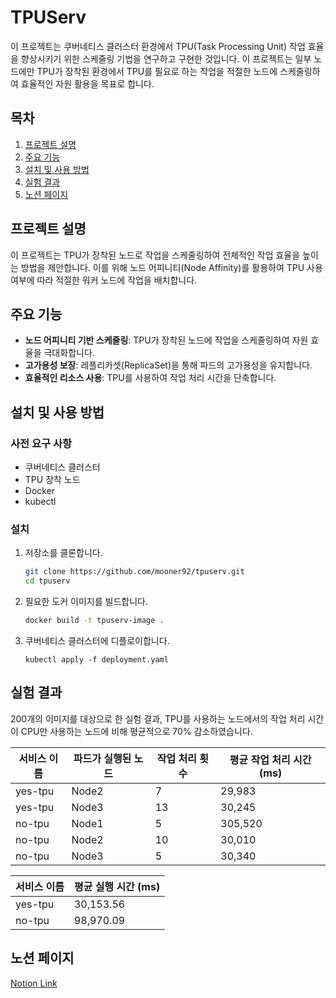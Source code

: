 # TPUServ

이 프로젝트는 쿠버네티스 클러스터 환경에서 TPU(Task Processing Unit) 작업 효율을 향상시키기 위한 스케줄링 기법을 연구하고 구현한 것입니다. 이 프로젝트는 일부 노드에만 TPU가 장착된 환경에서 TPU를 필요로 하는 작업을 적절한 노드에 스케줄링하여 효율적인 자원 활용을 목표로 합니다.

## 목차

1. [프로젝트 설명](#프로젝트-설명)
2. [주요 기능](#주요-기능)
3. [설치 및 사용 방법](#설치-및-사용-방법)
4. [실험 결과](#실험-결과)
5. [노션 페이지](#노션-페이지)

## 프로젝트 설명

이 프로젝트는 TPU가 장착된 노드로 작업을 스케줄링하여 전체적인 작업 효율을 높이는 방법을 제안합니다. 이를 위해 노드 어피니티(Node Affinity)를 활용하여 TPU 사용 여부에 따라 적절한 워커 노드에 작업을 배치합니다.

## 주요 기능

- **노드 어피니티 기반 스케줄링**: TPU가 장착된 노드에 작업을 스케줄링하여 자원 효율을 극대화합니다.
- **고가용성 보장**: 레플리카셋(ReplicaSet)을 통해 파드의 고가용성을 유지합니다.
- **효율적인 리소스 사용**: TPU를 사용하여 작업 처리 시간을 단축합니다.

## 설치 및 사용 방법

### 사전 요구 사항

- 쿠버네티스 클러스터
- TPU 장착 노드
- Docker
- kubectl

### 설치

1. 저장소를 클론합니다.
   ```bash
   git clone https://github.com/mooner92/tpuserv.git
   cd tpuserv
   ```
2. 필요한 도커 이미지를 빌드합니다.
    ```bash
    docker build -t tpuserv-image .
    ```
3. 쿠버네티스 클러스터에 디플로이합니다.
    ```
    kubectl apply -f deployment.yaml
    ```

## 실험 결과

200개의 이미지를 대상으로 한 실험 결과, TPU를 사용하는 노드에서의 작업 처리 시간이 CPU만 사용하는 노드에 비해 평균적으로 70% 감소하였습니다.

| 서비스 이름 | 파드가 실행된 노드 | 작업 처리 횟수 | 평균 작업 처리 시간 (ms) |
|-------------|---------------------|----------------|-------------------------|
| yes-tpu     | Node2               | 7              | 29,983                  |
| yes-tpu     | Node3               | 13             | 30,245                  |
| no-tpu      | Node1               | 5              | 305,520                 |
| no-tpu      | Node2               | 10             | 30,010                  |
| no-tpu      | Node3               | 5              | 30,340                  |

| 서비스 이름 | 평균 실행 시간 (ms) |
|-------------|---------------------|
| yes-tpu     | 30,153.56           |
| no-tpu      | 98,970.09           |


## 노션 페이지

[Notion Link](https://mooner92-pgslectures.notion.site/_1-01ec13e199fc409d9e5d71e0e9ee1349?pvs=4)